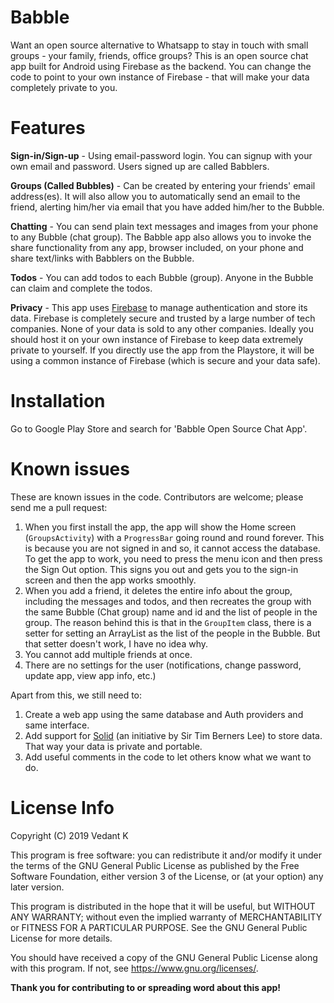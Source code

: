 # Babble
Want an open source alternative to Whatsapp to stay in touch with small groups - your family, friends, office groups? This is an open source chat app built for Android using Firebase as the backend. You can change the code to point to your own instance of Firebase - that will make your data completely private to you. 

# Features
**Sign-in/Sign-up** - Using email-password login. You can signup with your own email and password. Users signed up are called Babblers.

**Groups (Called Bubbles)** - Can be created by entering your friends' email address(es). It will also allow you to automatically send an email to the friend, alerting him/her via email that you have added him/her to the Bubble.

**Chatting** - You can send plain text messages and images from your phone to any Bubble (chat group). The Babble app also allows you to invoke the share functionality from any app, browser included, on your phone and share text/links with Babblers on the Bubble. 

**Todos** - You can add todos to each Bubble (group). Anyone in the Bubble can claim and complete the todos. 

**Privacy** - This app uses [Firebase](https://firebase.google.com/) to manage authentication and store its data. Firebase is completely secure and trusted by a large number of tech companies. None of your data is sold to any other companies. Ideally you should host it on your own instance of Firebase to keep data extremely private to yourself. If you directly use the app from the Playstore, it will be using a common instance of Firebase (which is secure and your data safe). 


# Installation
Go to Google Play Store and search for 'Babble Open Source Chat App'.


# Known issues
These are known issues in the code. Contributors are welcome; please send me a pull request:
1. When you first install the app, the app will show the Home screen (`GroupsActivity`) with a `ProgressBar` going round and round forever. This is because you are not signed in and so, it cannot access the database. To get the app to work, you need to press the menu icon and then press the Sign Out option. This signs you out and gets you to the sign-in screen and then the app works smoothly.
2. When you add a friend, it deletes the entire info about the group, including the messages and todos, and then recreates the group with the same Bubble (Chat group) name and id and the list of people in the group. The reason behind this is that in the `GroupItem` class, there is a setter for setting an ArrayList as the list of the people in the Bubble. But that setter doesn't work, I have no idea why.
3. You cannot add multiple friends at once.
4. There are no settings for the user (notifications, change password, update app, view app info, etc.)

Apart from this, we still need to:
1. Create a web app using the same database and Auth providers and same interface.
2. Add support for [Solid](https://solid.inrupt.com/) (an initiative by Sir Tim Berners Lee) to store data. That way your data is private and portable. 
3. Add useful comments in the code to let others know what we want to do.

# License Info
Copyright (C) 2019  Vedant K

This program is free software: you can redistribute it and/or modify
it under the terms of the GNU General Public License as published by
the Free Software Foundation, either version 3 of the License, or
(at your option) any later version.

This program is distributed in the hope that it will be useful,
but WITHOUT ANY WARRANTY; without even the implied warranty of
MERCHANTABILITY or FITNESS FOR A PARTICULAR PURPOSE.  See the
GNU General Public License for more details.

You should have received a copy of the GNU General Public License
along with this program.  If not, see <https://www.gnu.org/licenses/>.


**Thank you for contributing to or spreading word about this app!**
